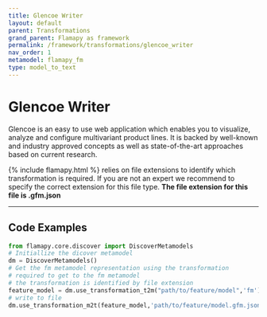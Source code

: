 ```yaml
---
title: Glencoe Writer
layout: default
parent: Transformations
grand_parent: Flamapy as framework
permalink: /framework/transformations/glencoe_writer
nav_order: 1
metamodel: flamapy_fm
type: model_to_text
---
```


# Glencoe Writer

Glencoe is an easy to use web application which enables you to visualize, analyze and configure multivariant product lines. It is backed by well-known and industry approved concepts as well as state-of-the-art approaches based on current research.

{% include flamapy.html %} relies on file extensions to identify which transformation is required. If you are not an expert we recommend to specify the correct extension for this file type. **The file extension for this file is .gfm.json**

---
## Code Examples
```python
from flamapy.core.discover import DiscoverMetamodels
# Initiallize the dicover metamodel
dm = DiscoverMetamodels()
# Get the fm metamodel representation using the transformation 
# required to get to the fm metamodel
# the transformation is identified by file extension 
feature_model = dm.use_transformation_t2m("path/to/feature/model",'fm') 
# write to file
dm.use_transformation_m2t(feature_model,'path/to/feature/model.gfm.json')
```